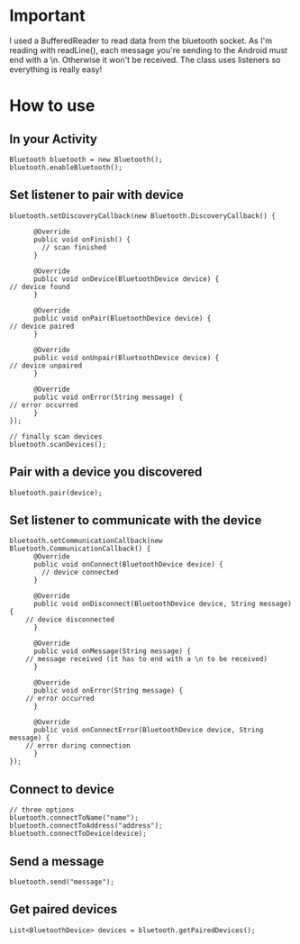 # Important
I used a BufferedReader to read data from the bluetooth socket. As I'm reading with readLine(), each message you're sending to the Android must end with a \n. Otherwise it won't be received.
The class uses listeners so everything is really easy!

# How to use

## In your Activity

	Bluetooth bluetooth = new Bluetooth();
	bluetooth.enableBluetooth();
	
## Set listener to pair with device

	bluetooth.setDiscoveryCallback(new Bluetooth.DiscoveryCallback() {
	
	      @Override
	      public void onFinish() {
	      	// scan finished
	      }
	
	      @Override
	      public void onDevice(BluetoothDevice device) {
	// device found
	      }
	
	      @Override
	      public void onPair(BluetoothDevice device) {
	// device paired
	      }
	
	      @Override
	      public void onUnpair(BluetoothDevice device) {
	// device unpaired
	      }
	
	      @Override
	      public void onError(String message) {
	// error occurred
	      }
	});
	
	// finally scan devices
	bluetooth.scanDevices();
	
## Pair with a device you discovered

	bluetooth.pair(device);
	
## Set listener to communicate with the device

	bluetooth.setCommunicationCallback(new Bluetooth.CommunicationCallback() {
	      @Override
	      public void onConnect(BluetoothDevice device) {
	        // device connected
	      }
	
	      @Override
	      public void onDisconnect(BluetoothDevice device, String message) {
		// device disconnected
	      }
	
	      @Override
	      public void onMessage(String message) {
		// message received (it has to end with a \n to be received)
	      }
	
	      @Override
	      public void onError(String message) {
		// error occurred 
	      }
	
	      @Override
	      public void onConnectError(BluetoothDevice device, String message) {
		// error during connection
	      }
	});
	
## Connect to device
	
	// three options
	bluetooth.connectToName("name");
	bluetooth.connectToAddress("address");
	bluetooth.connectToDevice(device);
	
## Send a message

	bluetooth.send("message");
	
## Get paired devices

	List<BluetoothDevice> devices = bluetooth.getPairedDevices();
